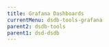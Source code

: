 ```yaml
---
title: Grafana Dashboards
currentMenu: dsdb-tools-grafana
parent2: dsdb-tools
parent1: dsd-dsdb
---
```

